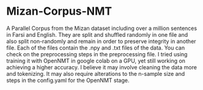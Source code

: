# Mizan-Corpus-NMT
A Parallel Corpus from the Mizan dataset including over a million sentences in Farsi and English. They are split and shuffled randomly in one file and also split non-randomly and remain in order to preserve integrity in another file. Each of the files contain the .npy and .txt files of the data. You can check on the preprocessing steps in the preprocessing file. I tried using training it with OpenNMT in google colab on a GPU, yet still working on achieving a higher accuracy. I believe it may involve cleaning the data more and tokenizing. It may also require alterations to the n-sample size and steps in the config.yaml for the OpenNMT stage.
